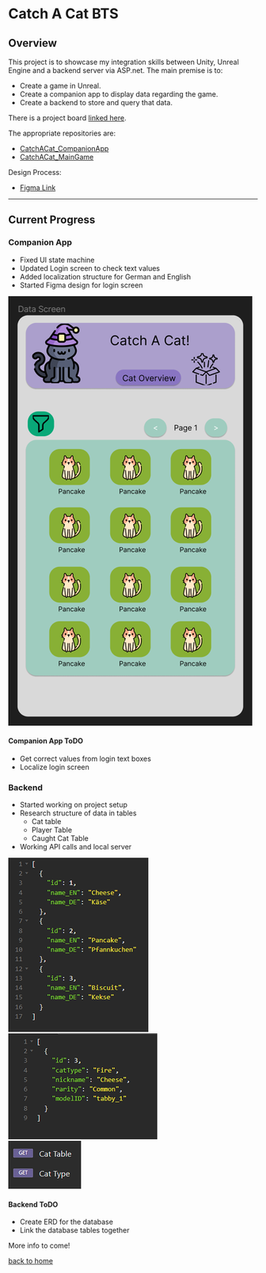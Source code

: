 # Catch A Cat BTS

## Overview

This project is to showcase my integration skills between Unity, Unreal Engine and a backend server via ASP.net.
The main premise is to:
- Create a game in Unreal.
- Create a companion app to display data regarding the game.
- Create a backend to store and query that data.

There is a project board [linked here](https://github.com/users/LauraMariee/projects/2.html).

The appropriate repositories are:
- [CatchACat_CompanionApp](https://github.com/LauraMariee/CatchACat_CompanionApp)
- [CatchACat_MainGame](https://github.com/LauraMariee/CatchACat_MainGame)

Design Process: 
- [Figma Link](https://www.figma.com/file/Eu9JW2krFXB2X9IBqOtdfj/CatchACat?type=design&node-id=0%3A1&mode=design&t=rprtC9171JagUS2b-1)

<hr/>

## Current Progress

### Companion App 
- Fixed UI state machine
- Updated Login screen to check text values
- Added localization structure for German and English
- Started Figma design for login screen

![Current Design](/images/catchACat/overview.png)

#### Companion App ToDO 
- Get correct values from login text boxes
- Localize login screen 

### Backend  
- Started working on project setup
- Research structure of data in tables
	- Cat table
	- Player Table
	- Caught Cat Table
- Working API calls and local server

<div class="gallery">
  <div>
    <img src="/images/catchACat/api1.png">
  </div>
  <div>
    <img src="/images/catchACat/api2.png">
  </div>
  <div>
    <img src="/images/catchACat/api3.png">
  </div>
</div>
	
	
	



#### Backend ToDO 
- Create ERD for the database 
- Link the database tables together




More info to come! 

[back to home](/markdown/core/applications.html)